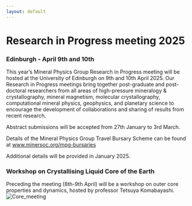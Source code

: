 ```yaml
---
layout: default
---
```

# Research in Progress meeting 2025
### Edinburgh - April 9th and 10th


This year’s Mineral Physics Group Research in Progress meeting will be hosted at the University of Edinburgh on 9th and 10th April 2025. Our Research in Progress meetings bring together post-graduate and post-doctoral researchers from all areas of high-pressure mineralogy & crystallography, mineral magnetism, molecular crystallography, computational mineral physics, geophysics, and planetary science to encourage the development of collaborations and sharing of results from recent research.

Abstract submissions will be accepted from 27th January to 3rd March.

Details of the Mineral Physics Group Travel Bursary Scheme can be found at www.minersoc.org/mpg-bursaries

Additional details will be provided in January 2025.


### Workshop on Crystallising Liquid Core of the Earth
Preceding the meeting (8th-9th April) will be a workshop on outer core properties and dynamics, hosted by professor Tetsuya Komabayashi.
![Core_meeting](https://MinPhys.github.io/assets/img/Core%20workshop%20flyer%20new.jpg)
